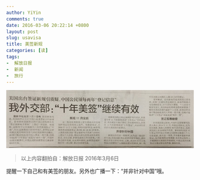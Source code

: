 ```yaml
---
author: YiYin
comments: true
date: 2016-03-06 20:22:14 +0800
layout: post
slug: usavisa
title: 美签新规
categories: [读]
tags:
-  解放日报
-  新闻
-  旅行
---
```

<a href="/public/images/newspaper/qianzheng.jpg" data-lightbox="Visa" data-title="解放日报: 美签新规">
<img src="/public/images/newspaper/preview/qianzheng.jpg"></a>

<div class="quote"> <blockquote>
    	以上内容翻拍自：解放日报 2016年3月6日
    </blockquote>
</div>

<div class="readreview">提醒一下自己和有美签的朋友。另外也广播一下：“并非针对中国”哦。
</div>
